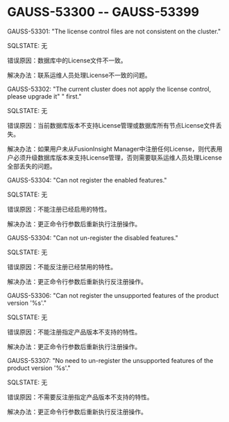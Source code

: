 # GAUSS-53300 -- GAUSS-53399<a name="ZH-CN_TOPIC_0302073219"></a>



GAUSS-53301: "The license control files are not consistent on the cluster."

SQLSTATE: 无

错误原因：数据库中的License文件不一致。

解决办法：联系运维人员处理License不一致的问题。

GAUSS-53302: "The current cluster does not apply the license control, please upgrade it"       " first."

SQLSTATE: 无

错误原因：当前数据库版本不支持License管理或数据库所有节点License文件丢失。

解决办法：如果用户未从FusionInsight Manager中注册任何License，则代表用户必须升级数据库版本来支持License管理，否则需要联系运维人员处理License全部丢失的问题。



GAUSS-53304: "Can not register the enabled features."

SQLSTATE: 无

错误原因：不能注册已经启用的特性。

解决办法：更正命令行参数后重新执行注册操作。

GAUSS-53304: "Can not un-register the disabled features."

SQLSTATE: 无

错误原因：不能反注册已经禁用的特性。

解决办法：更正命令行参数后重新执行反注册操作。

GAUSS-53306: "Can not register the unsupported features of the product version '%s'."

SQLSTATE: 无

错误原因：不能注册指定产品版本不支持的特性。

解决办法：更正命令行参数后重新执行注册操作。

GAUSS-53307: "No need to un-register the unsupported features of the product version '%s'."

SQLSTATE: 无

错误原因：不需要反注册指定产品版本不支持的特性。

解决办法：更正命令行参数后重新执行反注册操作。

